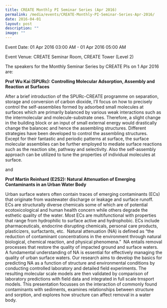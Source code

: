 ```yaml
---
title: CREATE Monthly PI Seminar Series (Apr 2016)
permalink: /media/events/CREATE-Monthly-PI-Seminar-Series-Apr-2016/
date: 2016-04-01
layout: post
description: ""
image: ""
---
```

Event Date: 01 Apr 2016 03:00 AM - 01 Apr 2016 05:00 AM

Event Venue: CREATE Seminar Room, CREATE Tower (Level 2)

The speakers for the Monthly Seminar Series by CREATE PIs on 1 Apr 2016 are:

**Prof Wu Kai (SPURc): Controlling Molecular Adsorption, Assembly and Reaction at Surfaces**

After a brief introduction of the SPURc-CREATE programme on separation, storage and conversion of carbon dioxide, I’ll focus on how to precisely control the self-assemblies formed by adsorbed small molecules at surfaces which are primarily balanced by various weak interactions such as the intermolecular and molecule-substrate ones. Therefore, a slight change in the building block or an input of small external energy would drastically change the balancec and hence the assembling structures. Different strategies have been developed to control the assembling structures. Except for their fantastic and periodic patterns at surface, the surface molecular assemblies can be further employed to mediate surface reactions such as the reaction site, pathway and selectivity. Also the self-assembly approach can be utilized to tune the properties of individual molecules at surface.

and

**Prof Martin Reinhard (E2S2): Natural Attenuation of Emerging Contaminants in an Urban Water Body**

Urban surface waters often contain traces of emerging contaminants (ECs) that originate from wastewater discharge or leakage and surface runoff. ECs are structurally diverse chemicals some of which are of potential ecotoxicological and human health concern while others degrade the esthetic quality of the water. Most ECs are multifunctional with properties that range from hydrophilic to surface active and hydrophobic. ECs include pharmaceuticals, endocrine disrupting chemicals, personal care products, plasticizers, surfactants, etc.  Natural attenuation (NA) is defined as “the reduction of contaminant concentrations in the environment through natural biological, chemical reaction, and physical phenomena.”  NA entails removal processes that restore the quality of impacted ground and surface waters. A fundamental understanding of NA is essential for effectively managing the quality of urban surface waters. Our research aims to develop the basics for predicting NA as a function of structure and environmental conditions by conducting controlled laboratory and detailed field experiments. The resulting molecular scale models are then validated by comparison of laboratory predictions with field data and integrated in full scale trnsport models. This presentation focusses on the interaction of commonly found contaminants with sediments, examines relationships between structure and sorption, and explores how structure can affect removal in a water body.